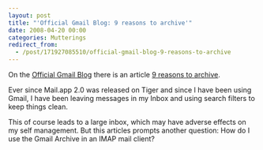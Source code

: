 ```yaml
---
layout: post
title: "'Official Gmail Blog: 9 reasons to archive'"
date: 2008-04-20 00:00
categories: Mutterings
redirect_from:
  - /post/171927085510/official-gmail-blog-9-reasons-to-archive
---
```

On the [Official Gmail Blog](http://gmailblog.blogspot.com/) there is an article [9 reasons to archive](http://gmailblog.blogspot.com/2008/04/9-reasons-to-archive.html).

Ever since Mail.app 2.0 was released on Tiger and since I have been using Gmail, I have been leaving messages in my Inbox and using search filters to keep things clean.

This of course leads to a large inbox, which may have adverse effects on my self management. But this articles prompts another question: How do I use the Gmail Archive in an IMAP mail client?
